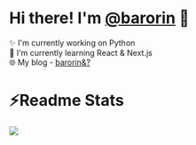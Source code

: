 # Hi there! I'm [@barorin](https://misskey.sda1.net/@barorin) :tada:
  
:sparkles: I'm currently working on Python  
:seedling: I'm currently learning React & Next.js  
:globe_with_meridians: My blog - [barorin&?](https://barorin-to.com)  
  
# :zap:Readme Stats
<a href="https://github.com/barorin">
  <img align="left" src="https://github-readme-stats.vercel.app/api/top-langs/?username=barorin&layout=compact&theme=monokai" />
</a>
